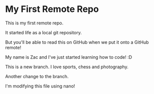 # My First Remote Repo

This is my first remote repo.

It started life as a local git repository.

But you'll be able to read this on GitHub when we put it onto a GitHub remote!

My name is Zac and I've just started learning how to code! :D

This is a new branch. I love sports, chess and photography.

Another change to the branch.

I'm modifying this file using nano!

